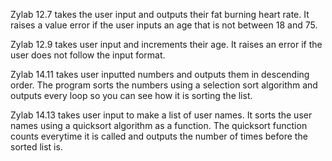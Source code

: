 Zylab 12.7 takes the user input and outputs their fat burning heart rate. It raises a value error if the user inputs an age that is not between 18 and 75.

Zylab 12.9 takes user input and increments their age. It raises an error if the user does not follow the input format.

Zylab 14.11 takes user inputted numbers and outputs them in descending order. The program sorts the numbers using a selection sort algorithm and outputs every loop so you can see how it is sorting the list.

Zylab 14.13 takes user input to make a list of user names. It sorts the user names using a quicksort algorithm as a function. The quicksort function counts everytime it is called and outputs the number of times before the sorted list is.
